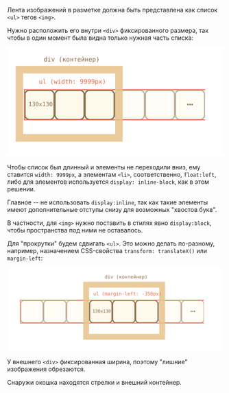 Лента изображений в разметке должна быть представлена как список `<ul>` тегов `<img>`.

Нужно расположить его внутри `<div>` фиксированного размера, так чтобы в один момент была видна только нужная часть списка:

<img src="carousel1.svg">

Чтобы список был длинный и элементы не переходили вниз, ему ставится `width: 9999px`, а элементам `<li>`, соответственно, `float:left`, либо для элементов используется `display: inline-block`, как в этом решении.

Главное -- не использовать `display:inline`, так как такие элементы имеют дополнительные отступы снизу для возможных "хвостов букв".

В частности, для `<img>` нужно поставить в стилях явно `display:block`, чтобы пространства под ними не оставалось.

Для "прокрутки" будем сдвигать `<ul>`. Это можно делать по-разному, например, назначением CSS-свойства `transform: translateX()` или `margin-left`:

<img src="carousel2.svg">

У внешнего `<div>` фиксированная ширина, поэтому "лишние" изображения обрезаются.

Снаружи окошка находятся стрелки и внешний контейнер.
